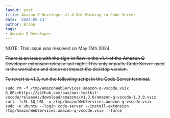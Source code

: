 ```yaml
---
layout: post
title: Amazon Q Developer v1.4 Not Working in Code Server
date: '2024-05-14'
author: Brian
tags: 
- Amazon Q Developer
---
```


NOTE: This issue was resolved on May 15th 2024. 

~~There is an issue with the sign-in flow in the v1.4 of the Amazon Q Developer extension release last night. This only impacts Code Server used in the workshop and does not impact the desktop version.~~

~~To revert to v1.3, run the following script in the Code Server terminal.~~

```
sudo rm -f /tmp/AmazonWebServices.amazon-q-vscode.vsix
Q_URL=https://github.com/aws/aws-toolkit-vscode/releases/download/amazonq/v1.3.0/amazon-q-vscode-1.3.0.vsix
curl -fsSL $Q_URL -o /tmp/AmazonWebServices.amazon-q-vscode.vsix
sudo -u ubuntu --login code-server --install-extension /tmp/AmazonWebServices.amazon-q-vscode.vsix --force
```